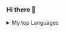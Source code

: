 <!--
**wolverinevic/wolverinevic** is a ✨ _special_ ✨ repository because its `README.md` (this file) appears on your GitHub profile.

Here are some ideas to get you started:

- 🔭 I’m currently working on ...
- 🌱 I’m currently learning ...
- 👯 I’m looking to collaborate on ...
- 🤔 I’m looking for help with ...
- 💬 Ask me about ...
- 📫 How to reach me: ...
- 😄 Pronouns: ...
- ⚡ Fun fact: ...
-->
### Hi there 👋 

<details>
<summary>My top Languages</summary>

| Rank | Languages |
|-----:|-----------|
|     1| Python    |
|     2| Java      |
|     3| SQL       |

</details>

<!-- TO DO: add more details about me later -->
